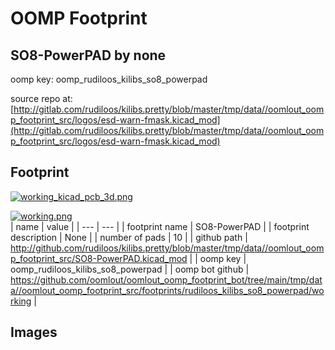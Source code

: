 # OOMP Footprint  
## SO8-PowerPAD  by none  
  
oomp key: oomp_rudiloos_kilibs_so8_powerpad  
  
source repo at: [http://gitlab.com/rudiloos/kilibs.pretty/blob/master/tmp/data//oomlout_oomp_footprint_src/logos/esd-warn-fmask.kicad_mod](http://gitlab.com/rudiloos/kilibs.pretty/blob/master/tmp/data//oomlout_oomp_footprint_src/logos/esd-warn-fmask.kicad_mod)  
## Footprint  
  
[![working_kicad_pcb_3d.png](working_kicad_pcb_3d_600.png)](working_kicad_pcb_3d.png)  
  
[![working.png](working_600.png)](working.png)  
| name | value | 
| --- | --- | 
| footprint name | SO8-PowerPAD | 
| footprint description | None | 
| number of pads | 10 | 
| github path | http://github.com/rudiloos/kilibs.pretty/blob/master/tmp/data//oomlout_oomp_footprint_src/SO8-PowerPAD.kicad_mod | 
| oomp key | oomp_rudiloos_kilibs_so8_powerpad | 
| oomp bot github | https://github.com/oomlout/oomlout_oomp_footprint_bot/tree/main/tmp/data//oomlout_oomp_footprint_src/footprints/rudiloos_kilibs_so8_powerpad/working | 
## Images  
